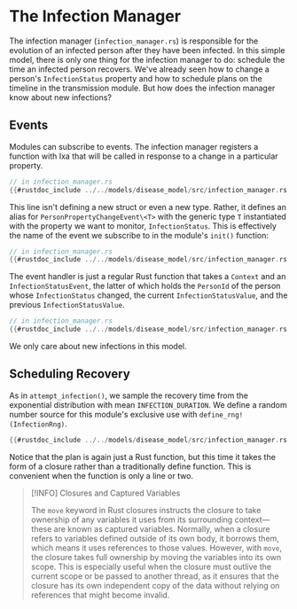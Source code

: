 # The Infection Manager

The infection manager (`infection_manager.rs`) is responsible for the evolution
of an infected person after they have been infected. In this simple model, there
is only one thing for the infection manager to do: schedule the time an infected
person recovers. We've already seen how to change a person's `InfectionStatus`
property and how to schedule plans on the timeline in the transmission module.
But how does the infection manager know about new infections?

## Events

Modules can subscribe to events. The infection manager registers a function with
Ixa that will be called in response to a change in a particular property.

```rust
// in infection_manager.rs
{{#rustdoc_include ../../models/disease_model/src/infection_manager.rs:infection_status_event}}
```

This line isn't defining a new struct or even a new type. Rather, it defines an
alias for `PersonPropertyChangeEvent\<T>` with the generic type `T` instantiated
with the property we want to monitor, `InfectionStatus`. This is effectively the
name of the event we subscribe to in the module's `init()` function:

```rust
// in infection_manager.rs
{{#rustdoc_include ../../models/disease_model/src/infection_manager.rs:init}}
```

The event handler is just a regular Rust function that takes a `Context` and an
`InfectionStatusEvent`, the latter of which holds the `PersonId` of the person
whose `InfectionStatus` changed, the current `InfectionStatusValue`, and the
previous `InfectionStatusValue`.

```rust
// in infection_manager.rs
{{#rustdoc_include ../../models/disease_model/src/infection_manager.rs:handle_infection_status_change}}
```

We only care about new infections in this model.

## Scheduling Recovery

As in `attempt_infection()`, we sample the recovery time from the exponential
distribution with mean `INFECTION_DURATION`. We define a random number source
for this module's exclusive use with `define_rng!(InfectionRng)`.

```rust
{{#rustdoc_include ../../models/disease_model/src/infection_manager.rs:schedule_recovery}}
```

Notice that the plan is again just a Rust function, but this time it takes the
form of a closure rather than a traditionally define function. This is
convenient when the function is only a line or two.

> [!INFO] Closures and Captured Variables
>
> The `move` keyword in Rust closures instructs the closure to take ownership of
> any variables it uses from its surrounding context—these are known as captured
> variables. Normally, when a closure refers to variables defined outside of its
> own body, it borrows them, which means it uses references to those values.
> However, with `move`, the closure takes full ownership by moving the variables
> into its own scope. This is especially useful when the closure must outlive
> the current scope or be passed to another thread, as it ensures that the
> closure has its own independent copy of the data without relying on references
> that might become invalid.
